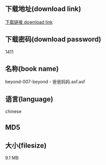 ## 下载地址(download link)
[下载链接 download link](https://tutu365.netlify.app/?s=beyond-007-beyond+-+%E7%88%B8%E7%88%B8%E5%A6%88%E5%A6%88.asf)

## 下载密码(download password)
1411

## 名称(book name)
beyond-007-beyond - 爸爸妈妈.asf.asf

## 语言(language)
chinese

## MD5


## 大小(filesize)
9.1 MB
